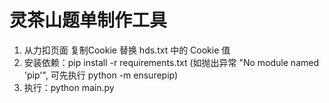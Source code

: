 # 灵茶山题单制作工具
1. 从力扣页面 复制Cookie 替换 hds.txt 中的 Cookie 值
2. 安装依赖：pip install -r requirements.txt (如抛出异常 "No module named 'pip'", 可先执行 python -m ensurepip)
3. 执行：python main.py
